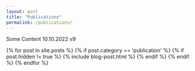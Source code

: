 ```yaml
---
layout: post
title: "Publications"
permalink: /publications/
---
```

Some Content 10.10.2022 v9
<section class="list">

{% for post in site.posts %}
  {% if post.category == 'publication' %}
    {% if post.hidden != true %}
      {% include blog-post.html %}
    {% endif %}
  {% endif %}
{% endfor %}

<section>